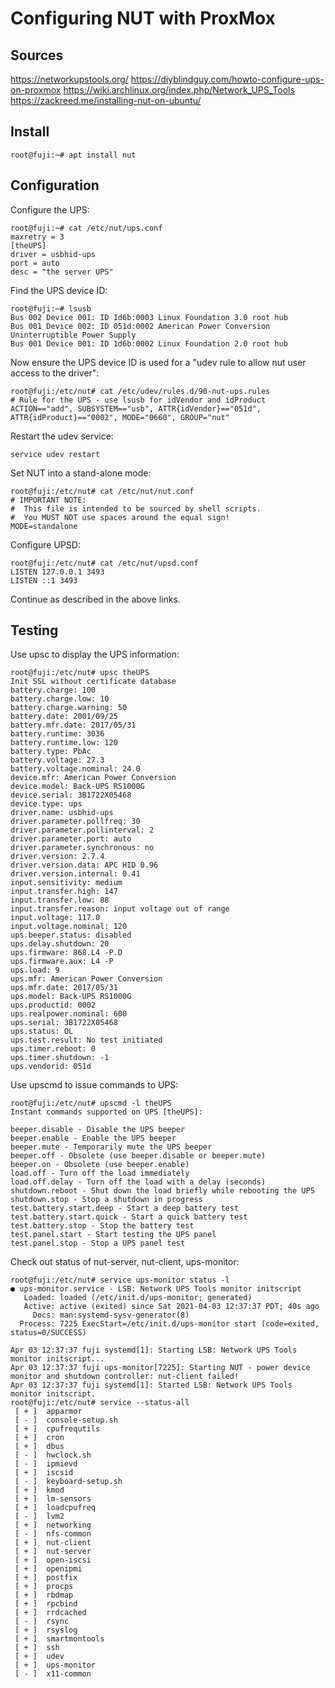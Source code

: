 # Configuring NUT with ProxMox

## Sources

https://networkupstools.org/
https://diyblindguy.com/howto-configure-ups-on-proxmox
https://wiki.archlinux.org/index.php/Network_UPS_Tools
https://zackreed.me/installing-nut-on-ubuntu/

## Install

```
root@fuji:~# apt install nut
```

## Configuration

Configure the UPS:

```
root@fuji:~# cat /etc/nut/ups.conf
maxretry = 3
[theUPS]
driver = usbhid-ups
port = auto
desc = "the server UPS"
```

Find the UPS device ID:

```
root@fuji:~# lsusb
Bus 002 Device 001: ID 1d6b:0003 Linux Foundation 3.0 root hub
Bus 001 Device 002: ID 051d:0002 American Power Conversion Uninterruptible Power Supply
Bus 001 Device 001: ID 1d6b:0002 Linux Foundation 2.0 root hub
```

Now ensure the UPS device ID is used for a "udev rule to allow nut user access to the driver":

```
root@fuji:/etc/nut# cat /etc/udev/rules.d/90-nut-ups.rules
# Rule for the UPS - use lsusb for idVendor and idProduct
ACTION=="add", SUBSYSTEM=="usb", ATTR{idVendor}=="051d", ATTR{idProduct}=="0002", MODE="0660", GROUP="nut"
```

Restart the udev service:
```
service udev restart
```

Set NUT into a stand-alone mode:

```
root@fuji:/etc/nut# cat /etc/nut/nut.conf
# IMPORTANT NOTE:
#  This file is intended to be sourced by shell scripts.
#  You MUST NOT use spaces around the equal sign!
MODE=standalone
```

Configure UPSD:

```
root@fuji:/etc/nut# cat /etc/nut/upsd.conf
LISTEN 127.0.0.1 3493
LISTEN ::1 3493

```

Continue as described in the above links.

## Testing

Use upsc to display the UPS information:

```
root@fuji:/etc/nut# upsc theUPS
Init SSL without certificate database
battery.charge: 100
battery.charge.low: 10
battery.charge.warning: 50
battery.date: 2001/09/25
battery.mfr.date: 2017/05/31
battery.runtime: 3036
battery.runtime.low: 120
battery.type: PbAc
battery.voltage: 27.3
battery.voltage.nominal: 24.0
device.mfr: American Power Conversion
device.model: Back-UPS RS1000G
device.serial: 3B1722X05468
device.type: ups
driver.name: usbhid-ups
driver.parameter.pollfreq: 30
driver.parameter.pollinterval: 2
driver.parameter.port: auto
driver.parameter.synchronous: no
driver.version: 2.7.4
driver.version.data: APC HID 0.96
driver.version.internal: 0.41
input.sensitivity: medium
input.transfer.high: 147
input.transfer.low: 88
input.transfer.reason: input voltage out of range
input.voltage: 117.0
input.voltage.nominal: 120
ups.beeper.status: disabled
ups.delay.shutdown: 20
ups.firmware: 868.L4 -P.D
ups.firmware.aux: L4 -P
ups.load: 9
ups.mfr: American Power Conversion
ups.mfr.date: 2017/05/31
ups.model: Back-UPS RS1000G
ups.productid: 0002
ups.realpower.nominal: 600
ups.serial: 3B1722X05468
ups.status: OL
ups.test.result: No test initiated
ups.timer.reboot: 0
ups.timer.shutdown: -1
ups.vendorid: 051d
```

Use upscmd to issue commands to UPS:

```
root@fuji:/etc/nut# upscmd -l theUPS
Instant commands supported on UPS [theUPS]:

beeper.disable - Disable the UPS beeper
beeper.enable - Enable the UPS beeper
beeper.mute - Temporarily mute the UPS beeper
beeper.off - Obsolete (use beeper.disable or beeper.mute)
beeper.on - Obsolete (use beeper.enable)
load.off - Turn off the load immediately
load.off.delay - Turn off the load with a delay (seconds)
shutdown.reboot - Shut down the load briefly while rebooting the UPS
shutdown.stop - Stop a shutdown in progress
test.battery.start.deep - Start a deep battery test
test.battery.start.quick - Start a quick battery test
test.battery.stop - Stop the battery test
test.panel.start - Start testing the UPS panel
test.panel.stop - Stop a UPS panel test
```

Check out status of nut-server, nut-client, ups-monitor:

```
root@fuji:/etc/nut# service ups-monitor status -l
● ups-monitor.service - LSB: Network UPS Tools monitor initscript
   Loaded: loaded (/etc/init.d/ups-monitor; generated)
   Active: active (exited) since Sat 2021-04-03 12:37:37 PDT; 40s ago
     Docs: man:systemd-sysv-generator(8)
  Process: 7225 ExecStart=/etc/init.d/ups-monitor start (code=exited, status=0/SUCCESS)

Apr 03 12:37:37 fuji systemd[1]: Starting LSB: Network UPS Tools monitor initscript...
Apr 03 12:37:37 fuji ups-monitor[7225]: Starting NUT - power device monitor and shutdown controller: nut-client failed!
Apr 03 12:37:37 fuji systemd[1]: Started LSB: Network UPS Tools monitor initscript.
root@fuji:/etc/nut# service --status-all
 [ + ]  apparmor
 [ - ]  console-setup.sh
 [ + ]  cpufrequtils
 [ + ]  cron
 [ + ]  dbus
 [ - ]  hwclock.sh
 [ - ]  ipmievd
 [ + ]  iscsid
 [ - ]  keyboard-setup.sh
 [ + ]  kmod
 [ + ]  lm-sensors
 [ + ]  loadcpufreq
 [ - ]  lvm2
 [ + ]  networking
 [ - ]  nfs-common
 [ + ]  nut-client
 [ + ]  nut-server
 [ + ]  open-iscsi
 [ + ]  openipmi
 [ + ]  postfix
 [ + ]  procps
 [ + ]  rbdmap
 [ + ]  rpcbind
 [ + ]  rrdcached
 [ - ]  rsync
 [ + ]  rsyslog
 [ + ]  smartmontools
 [ + ]  ssh
 [ + ]  udev
 [ + ]  ups-monitor
 [ - ]  x11-common
```
